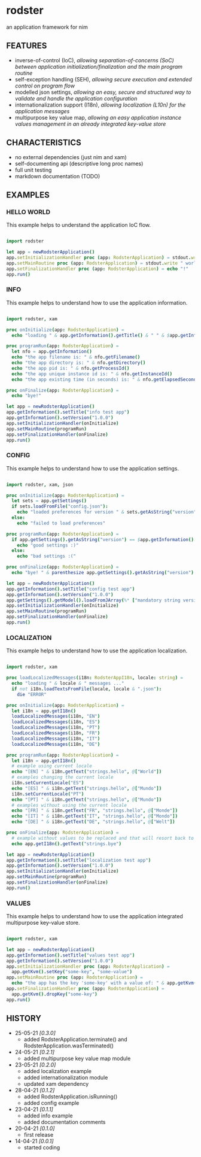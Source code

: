 # rodster
an application framework for nim

## FEATURES

* inverse-of-control (IoC), *allowing separation-of-concerns (SoC) between application initialization/finalization and the main program routine*
* self-exception handling (SEH), *allowing secure execution and extended control on program flow*
* modelled json settings, *allowing an easy, secure and structured way to validate and handle the application configuration*
* internationalization support (I18n), *allowing localization (L10n) for the application messages*
* multipurpose key value map, *allowing an easy application instance values management in an already integrated key-value store*

## CHARACTERISTICS

* no external dependencies (just nim and xam)
* self-documenting api (descriptive long proc names)
* full unit testing
* markdown documentation (TODO)

## EXAMPLES

### HELLO WORLD

This example helps to understand the application IoC flow.

```nim

import rodster

let app = newRodsterApplication()
app.setInitializationHandler proc (app: RodsterApplication) = stdout.write "hello"
app.setMainRoutine proc (app: RodsterApplication) = stdout.write " world"
app.setFinalizationHandler proc (app: RodsterApplication) = echo "!"
app.run()

```

### INFO

This example helps to understand how to use the application information.

```nim

import rodster, xam

proc onInitialize(app: RodsterApplication) =
  echo "loading " & app.getInformation().getTitle() & " " & $app.getInformation().getVersion() & " ..."

proc programRun(app: RodsterApplication) =
  let nfo = app.getInformation()
  echo "the app filename is: " & nfo.getFilename()
  echo "the app directory is: " & nfo.getDirectory()
  echo "the app pid is: " & nfo.getProcessId()
  echo "the app unique instance id is: " & nfo.getInstanceId()
  echo "the app existing time (in seconds) is: " & nfo.getElapsedSecondsSinceCreationAsString()

proc onFinalize(app: RodsterApplication) =
  echo "bye!"

let app = newRodsterApplication()
app.getInformation().setTitle("info test app")
app.getInformation().setVersion("1.0.0")
app.setInitializationHandler(onInitialize)
app.setMainRoutine(programRun)
app.setFinalizationHandler(onFinalize)
app.run()

```

### CONFIG

This example helps to understand how to use the application settings.

```nim

import rodster, xam, json

proc onInitialize(app: RodsterApplication) =
  let sets = app.getSettings()
  if sets.loadFromFile("config.json"):
    echo "loaded preferences for version " & sets.getAsString("version") & "!"
  else:
    echo "failed to load preferences"

proc programRun(app: RodsterApplication) =
  if app.getSettings().getAsString("version") == $app.getInformation().getVersion():
    echo "good settings :)"
  else:
    echo "bad settings :("

proc onFinalize(app: RodsterApplication) =
  echo "bye! " & parenthesize app.getSettings().getAsString("version")

let app = newRodsterApplication()
app.getInformation().setTitle("config test app")
app.getInformation().setVersion("1.0.0")
app.getSettings().getModel().loadFromJArray(%* ["mandatory string version"])
app.setInitializationHandler(onInitialize)
app.setMainRoutine(programRun)
app.setFinalizationHandler(onFinalize)
app.run()

```

### LOCALIZATION

This example helps to understand how to use the application localization.

```nim

import rodster, xam

proc loadLocalizedMessages(i18n: RodsterAppI18n, locale: string) =
  echo "loading " & locale & " messages ..."
  if not i18n.loadTextsFromFile(locale, locale & ".json"):
    die "ERROR"

proc onInitialize(app: RodsterApplication) =
  let i18n = app.getI18n()
  loadLocalizedMessages(i18n, "EN")
  loadLocalizedMessages(i18n, "ES")
  loadLocalizedMessages(i18n, "PT")
  loadLocalizedMessages(i18n, "FR")
  loadLocalizedMessages(i18n, "IT")
  loadLocalizedMessages(i18n, "DE")

proc programRun(app: RodsterApplication) =
  let i18n = app.getI18n()
  # example using current locale
  echo "[EN] " & i18n.getText("strings.hello", @["World"])
  # examples changing the current locale
  i18n.setCurrentLocale("ES")
  echo "[ES] " & i18n.getText("strings.hello", @["Mundo"])
  i18n.setCurrentLocale("PT")
  echo "[PT] " & i18n.getText("strings.hello", @["Mundo"])
  # examples without using the current locale
  echo "[FR] " & i18n.getText("FR", "strings.hello", @["Monde"])
  echo "[IT] " & i18n.getText("IT", "strings.hello", @["Mondo"])
  echo "[DE] " & i18n.getText("DE", "strings.hello", @["Welt"])

proc onFinalize(app: RodsterApplication) =
  # example without values to be replaced and that will resort back to the default locale to be loaded
  echo app.getI18n().getText("strings.bye")

let app = newRodsterApplication()
app.getInformation().setTitle("localization test app")
app.getInformation().setVersion("1.0.0")
app.setInitializationHandler(onInitialize)
app.setMainRoutine(programRun)
app.setFinalizationHandler(onFinalize)
app.run()

```

### VALUES

This example helps to understand how to use the application integrated multipurpose key-value store.

```nim

import rodster, xam

let app = newRodsterApplication()
app.getInformation().setTitle("values test app")
app.getInformation().setVersion("1.0.0")
app.setInitializationHandler proc (app: RodsterApplication) =
  app.getKvm().setKey("some-key", "some-value")
app.setMainRoutine proc (app: RodsterApplication) =
  echo "the app has the key 'some-key' with a value of: " & app.getKvm().getKey("some-key")
app.setFinalizationHandler proc (app: RodsterApplication) =
  app.getKvm().dropKey("some-key")
app.run()

```

## HISTORY
* 25-05-21 *[0.3.0]*
	- added RodsterApplication.terminate() and RodsterApplication.wasTerminated()
* 24-05-21 *[0.2.1]*
	- added multipurpose key value map module
* 23-05-21 *[0.2.0]*
	- added localization example
	- added internationalization module
	- updated xam dependency
* 28-04-21 *[0.1.2]*
	- added RodsterApplication.isRunning()
	- added config example
* 23-04-21 *[0.1.1]*
	- added info example
	- added documentation comments
* 20-04-21 *[0.1.0]*
	- first release
* 14-04-21 *[0.0.1]*
	- started coding

